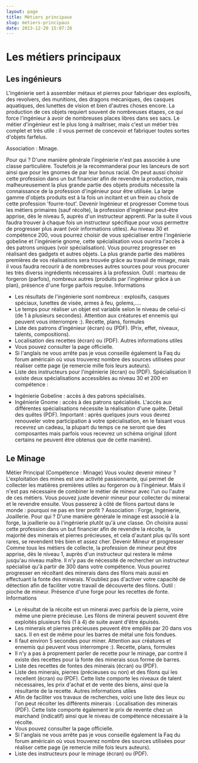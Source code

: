 ```yaml
---
layout: page
title: Métiers principaux
slug: metiers-principaus
date: 2013-12-20 15:07:26
---
```


<h1 id="metiers-principaux">Les métiers principaux</h1>

<h2 id="ingenieur">Les ingénieurs</h2>

L'ingénierie sert à assembler métaux et pierres pour fabriquer des explosifs, des revolvers, des munitions, des dragons mécaniques, des casques aquatiques, des lunettes de vision et bien d'autres choses encore. La production de ces objets requiert souvent de nombreuses étapes, ce qui force l'ingénieur à avoir de nombreuses places libres dans ses sacs. Le métier d'ingénieur est le plus long à maîtriser, mais c'est un métier très complet et très utile : il vous permet de concevoir et fabriquer toutes sortes d'objets farfelus.

Association : Minage.

Pour qui ?
D'une manière générale l'ingénierie n'est pas associée à une classe particulière. Toutefois je la recommanderai pour les lanceurs de sort ainsi que pour les gnomes de par leur bonus racial.
On peut aussi choisir cette profession dans un but financier afin de revendre la production, mais malheureusement la plus grande partie des objets produits nécessite la connaissance de la profession d'ingénieur pour être utilisée.
La large gamme d'objets produits est à la fois un incitant et un frein au choix de cette profession 'fourre-tout'.
Devenir Ingénieur et progresser
Comme tous les métiers primaires (sauf récolte), la profession d'ingénieur peut-être apprise, dès le niveau 5, auprès d'un instructeur apprenti. Par la suite il vous faudra trouver à chaque fois un instructeur spécifique pour vous permettre de progresser plus avant (voir informations utiles).
Au niveau 30 et compétence 200, vous pourrez choisir de vous spécialiser entre l'ingénierie gobeline et l'ingénierie gnome, cette spécialisation vous ouvrira l'accès à des patrons uniques (voir spécialisation). Vous pourrez progresser en réalisant des gadgets et autres objets.
La plus grande partie des matières premières de vos réalisations sera trouvée grâce au travail de minage, mais il vous faudra recourir à de nombreuses autres sources pour vous procurer les très diverss ingrédients nécessaires à la profession.
Outil : marteau de forgeron (parfois), nombreux autres (produits par l'ingénieur grâce à un plan), présence d'une forge parfois requise.
Informations

* Les résultats de l'ingénierie sont nombreux : explosifs, casques spéciaux, lunettes de visée, armes à feu, golems,....
* Le temps pour réaliser un objet est variable selon le niveau de celui-ci (de 1 à plusieurs secondes). Attention aux créatures et ennemis qui peuvent vous interrompre :).
Recette, plans, formules
* Liste des patrons d'ingénieur (écran) ou (PDF).
(Prix, effet, niveaux, talents, compositions).
* Localisation des recettes (écran) ou (PDF).
Autres informations utiles
* Vous pouvez consulter la page officielle.
* Si l'anglais ne vous arrête pas je vous conseille également la Faq du forum américain où vous trouverez nombre des sources utilisées pour réaliser cette page (je remercie mille fois leurs auteurs).
* Liste des instructeurs pour l'ingénierie (écran) ou (PDF).
Spécialisation
Il existe deux spécialisations accessibles au niveau 30 et 200 en compétence :
- Ingénierie Gobeline : accès à des patrons spécialisés.
- Ingénierie Gnome : accès à des patrons spécialisés.
L'accès aux différentes spécialisations nécessite la réalisation d'une quête. Détail des quêtes (PDF).
Important : après quelques jours vous devrez renouveler votre participation à votre spécialisation, en le faisant vous recevrez un cadeau, la plupart du temps ce ne seront que des composantes mais parfois vous recevrez un schéma original (dont certains ne peuvent être obtenus que de cette manière).

<h2 id="minage">Le Minage</h2>

Métier Principal (Compétence : Minage)
Vous voulez devenir mineur ? L'exploitation des mines est une activité passionnante, qui permet de collecter les matières premières utiles au forgeron ou à l'ingénieur. Mais il n'est pas nécessaire de combiner le métier de mineur avec l'un ou l'autre de ces métiers. Vous pouvez juste devenir mineur pour collecter du minerai et le revendre ensuite. Vous passerez à côté de filons partout dans le monde : pourquoi ne pas en tirer profit ?
Association : Forge, Ingénierie, Joaillerie.
Pour qui ?
D'une manière générale le minage est associé à la forge, la joaillerie ou à l'ingénierie plutôt qu'à une classe. On choisira aussi cette profession dans un but financier afin de revendre la récolte, la majorité des minerais et pierres précieuses, et cela d'autant plus qu'ils sont rares, se revendent très bien et assez cher.
Devenir Mineur et progresser
Comme tous les métiers de collecte, la profession de mineur peut être apprise, dès le niveau 1, auprès d'un instructeur qui restera le même jusqu'au niveau maître. Il n'y pas de nécessité de rechercher un instructeur spécialisé qu'à partir de 300 dans votre compétence.
Vous pourrez progresser en récoltant des minerais dans des filons mais aussi en effectuant la fonte des minerais. N'oubliez pas d'activer votre capacité de détection afin de faciliter votre travail de découverte des filons.
Outil : pioche de mineur. Présence d'une forge pour les recettes de fonte.
Informations

* Le résultat de la récolte est un minerai avec parfois de la pierre, voire même une pierre précieuse. Les filons de minerai peuvent souvent être exploités plusieurs fois (1 à 4) de suite avant d'être épuisés.
* Les minerais et pierres précieuses peuvent être empilés par 20 dans vos sacs. Il en est de même pour les barres de métal une fois fondues.
* Il faut environ 5 secondes pour miner. Attention aux créatures et ennemis qui peuvent vous interrompre :).
Recette, plans, formules
* Il n'y a pas à proprement parler de recette pour le minage, par contre il existe des recettes pour la fonte des minerais sous forme de barres.
* Liste des recettes de fontes des minerais (écran) ou (PDF).
* Liste des minerais, pierres (précieuses ou non) et des filons qui les recellent (écran) ou (PDF).
Cette liste comporte les niveaux de talent nécessaires, les prix d'achat et de vente des biens, ainsi que la résultante de la recette.
Autres informations utiles
* Afin de faciliter vos travaux de recherches, voici une liste des lieux ou l'on peut récolter les différents minerais :    Localisation des minerais (PDF).
Cette liste comporte également le prix de revente chez un marchand (indicatif) ainsi que le niveau de compétence nécessaire à la récolte.
* Vous pouvez consulter la page officielle.
* Si l'anglais ne vous arrête pas je vous conseille également la Faq du forum américain où vous trouverez nombre des sources utilisées pour réaliser cette page (je remercie mille fois leurs auteurs).
* Liste des instructeurs pour le minage (écran) ou (PDF).
